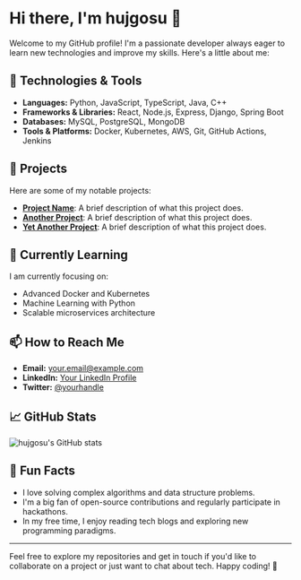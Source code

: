 # Hi there, I'm hujgosu 👋

Welcome to my GitHub profile! I'm a passionate developer always eager to learn new technologies and improve my skills. Here's a little about me:

## 🔧 Technologies & Tools

- **Languages:** Python, JavaScript, TypeScript, Java, C++
- **Frameworks & Libraries:** React, Node.js, Express, Django, Spring Boot
- **Databases:** MySQL, PostgreSQL, MongoDB
- **Tools & Platforms:** Docker, Kubernetes, AWS, Git, GitHub Actions, Jenkins

## 🚀 Projects

Here are some of my notable projects:

- **[Project Name](https://github.com/hujgosu/project-name)**: A brief description of what this project does.
- **[Another Project](https://github.com/hujgosu/another-project)**: A brief description of what this project does.
- **[Yet Another Project](https://github.com/hujgosu/yet-another-project)**: A brief description of what this project does.

## 🌱 Currently Learning

I am currently focusing on:

- Advanced Docker and Kubernetes
- Machine Learning with Python
- Scalable microservices architecture

## 📫 How to Reach Me

- **Email:** [your.email@example.com](mailto:your.email@example.com)
- **LinkedIn:** [Your LinkedIn Profile](https://www.linkedin.com/in/your-profile)
- **Twitter:** [@yourhandle](https://twitter.com/yourhandle)

## 📈 GitHub Stats

![hujgosu's GitHub stats](https://github-readme-stats.vercel.app/api?username=hujgosu&show_icons=true&theme=radical)

## 🎯 Fun Facts

- I love solving complex algorithms and data structure problems.
- I'm a big fan of open-source contributions and regularly participate in hackathons.
- In my free time, I enjoy reading tech blogs and exploring new programming paradigms.

---

Feel free to explore my repositories and get in touch if you'd like to collaborate on a project or just want to chat about tech. Happy coding! 🚀
